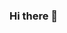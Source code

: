 ### Hi there 👋

<!--
**ElMigele/ElMigele** is a ✨ _special_ ✨ repository because its `README.md` (this file) appears on your GitHub profile.

Here are some ideas to get you started:

- 🔭 I’m currently working on ...
- 🌱 I’m currently learning ...
- 👯 I’m looking to collaborate on ...
- 🤔 I’m looking for help with ...
- 💬 Ask me about ...
- 📫 How to reach me: ...
- 😄 Pronouns: ...
- ⚡ Fun fact: ...

Cтратегическая казуальная игра на Android ["Conquest Master"](https://github.com/ElMigele/Roi-de-Carre) [Google Play](https://play.google.com/store/apps/details?id=com.MasterDoren.ConquestMaster),
Разработка (Design & Development) и отладка игры на языке C# с использованием Unity.
Работа в одиночку.
Придумал и реализовал задуманное. Составил игровую механику, оформил в Unity и выпустил.

Многопользовательская игра на ПК "Death Run" (ссылка git/ ссылка steam или иной магазин)
Design & Development
Работа в команде. Разработка и отладка игровой механики игры на C# и разработка уровней в Unity.

-->
